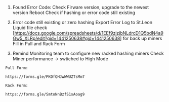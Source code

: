 1. Found Error Code:
   Check Firware version, upgrade to the newest version
   Reboot
   Check if hashing or error code still existing

2. Error code still existing or zero hashing
   Export Error Log to St.Leon Liquid file
   check [https://docs.google.com/spreadsheets/d/1EEf9zizjbNLdrcD1Q5bdN4a9Gw5_XLRp/edit?gid=1441250638#gid=1441250638] for back up miners
   Fill in Pull and Rack Form

3. Remind Monitoring team to configure new racked hashing miners
   Check Miner performance -> swtiched to High Mode


```
Pull Form:

https://forms.gle/PKDfQHJwWWUZTsMm7

Rack Form: 

https://forms.gle/SmtoNnBzfS1sAoag9
```
